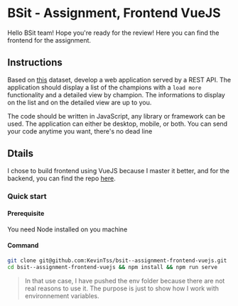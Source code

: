 # BSit - Assignment, Frontend VueJS

Hello BSit team!
Hope you're ready for the review! Here you can find the frontend for the assignment.

## Instructions
Based on [this](https://github.com/ngryman/lol-champions/blob/master/champions.json) dataset, develop a web application served by a REST API. The application should display a list of the champions with a `load more` functionality and a detailed view by champion. The informations to display on the list and on the detailed view are up to you.

The code should be written in JavaScript, any library or framework can be used. The application can either be desktop, mobile, or both. You can send your code anytime you want, there's no dead line

## Dtails

I chose to build frontend using VueJS because I master it better, and for the backend, you can find the repo [here](https://github.com/KevinTss/bsit--assignment-backend-nodejs).

### Quick start

#### Prerequisite

You need Node installed on you machine

#### Command

```bash
git clone git@github.com:KevinTss/bsit--assignment-frontend-vuejs.git
cd bsit--assignment-frontend-vuejs && npm install && npm run serve
```

> In that use case, I have pushed the env folder because there are not real reasons to use it. The purpose is just to show how I work with environnement variables.
